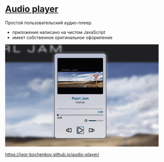 # [Audio player](https://igor-bochenkov.github.io/audio-player/)

Простой пользовательский аудио-плеер.

- приложение написано на чистом JavaScript
- имеет собственное оригинальное оформление

![audio player preview](./img/audio-player_preview.png)

https://igor-bochenkov.github.io/audio-player/
